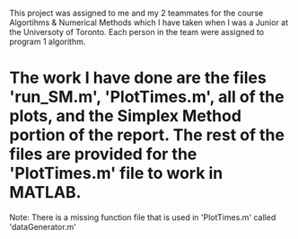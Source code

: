 This project was assigned to me and my 2 teammates for the course Algortihms & Numerical Methods which I have taken when I was a Junior at the Universoty of Toronto. Each person in the team were assigned to program 1 algorithm.

# The work I have done are the files 'run_SM.m', 'PlotTimes.m', all of the plots, and the Simplex Method portion of the report. The rest of the files are provided for the 'PlotTimes.m' file to work in MATLAB.

Note: There is a missing function file that is used in 'PlotTimes.m' called 'dataGenerator.m'
